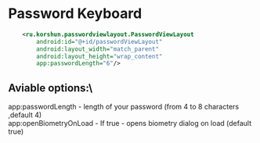 # Password Keyboard

```xml
    <ru.korshun.passwordviewlayout.PasswordViewLayout
        android:id="@+id/passwordViewLayout"
        android:layout_width="match_parent"
        android:layout_height="wrap_content"
        app:passwordLength="6"/>
```
## Aviable options:\
app:passwordLength - length of your password (from 4 to 8 characters ,default 4)\
app:openBiometryOnLoad - If true - opens biometry dialog on load (default true)
